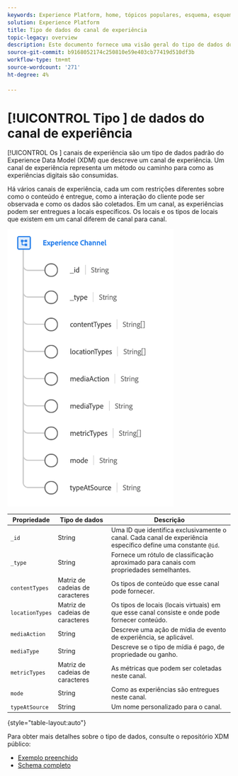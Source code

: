 ```yaml
---
keywords: Experience Platform, home, tópicos populares, esquema, esquema, XDM, campos, esquemas, esquemas, esquemas, detalhes da página da Web, tipo de dados, tipo de dados, tipo de dados, página da Web
solution: Experience Platform
title: Tipo de dados do canal de experiência
topic-legacy: overview
description: Este documento fornece uma visão geral do tipo de dados do Experience Channel Experience Data Model (XDM).
source-git-commit: b9168052174c250810e59e403cb77419d510df3b
workflow-type: tm+mt
source-wordcount: '271'
ht-degree: 4%

---
```


# [!UICONTROL Tipo ] de dados do canal de experiência

[!UICONTROL Os ] canais de experiência são um tipo de dados padrão do Experience Data Model (XDM) que descreve um canal de experiência. Um canal de experiência representa um método ou caminho para como as experiências digitais são consumidas.

Há vários canais de experiência, cada um com restrições diferentes sobre como o conteúdo é entregue, como a interação do cliente pode ser observada e como os dados são coletados. Em um canal, as experiências podem ser entregues a locais específicos. Os locais e os tipos de locais que existem em um canal diferem de canal para canal.

![](../images/data-types/experience-channel.png)

| Propriedade | Tipo de dados | Descrição |
| --- | --- | --- |
| `_id` | String | Uma ID que identifica exclusivamente o canal. Cada canal de experiência específico define uma constante `@id`. |
| `_type` | String | Fornece um rótulo de classificação aproximado para canais com propriedades semelhantes. |
| `contentTypes` | Matriz de cadeias de caracteres | Os tipos de conteúdo que esse canal pode fornecer. |
| `locationTypes` | Matriz de cadeias de caracteres | Os tipos de locais (locais virtuais) em que esse canal consiste e onde pode fornecer conteúdo. |
| `mediaAction` | String | Descreve uma ação de mídia de evento de experiência, se aplicável. |
| `mediaType` | String | Descreve se o tipo de mídia é pago, de propriedade ou ganho. |
| `metricTypes` | Matriz de cadeias de caracteres | As métricas que podem ser coletadas neste canal. |
| `mode` | String | Como as experiências são entregues neste canal. |
| `typeAtSource` | String | Um nome personalizado para o canal. |

{style=&quot;table-layout:auto&quot;}

Para obter mais detalhes sobre o tipo de dados, consulte o repositório XDM público:

* [Exemplo preenchido](https://github.com/adobe/xdm/blob/master/components/datatypes/channels/channel.example.1.json)
* [Schema completo](https://github.com/adobe/xdm/blob/master/components/datatypes/channels/channel.schema.json)
